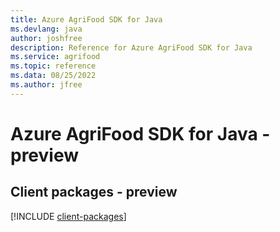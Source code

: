 ```yaml
---
title: Azure AgriFood SDK for Java
ms.devlang: java
author: joshfree
description: Reference for Azure AgriFood SDK for Java
ms.service: agrifood
ms.topic: reference
ms.data: 08/25/2022
ms.author: jfree
---
```

# Azure AgriFood SDK for Java - preview

## Client packages - preview
[!INCLUDE [client-packages](agrifood-client-index.md)]